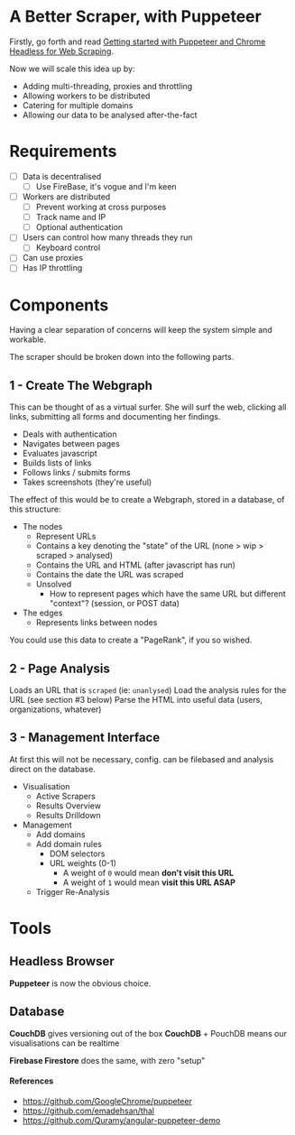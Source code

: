 # A Better Scraper, with Puppeteer 

Firstly, go forth and read [Getting started with Puppeteer and Chrome Headless for Web Scraping](https://medium.com/@e_mad_ehsan/getting-started-with-puppeteer-and-chrome-headless-for-web-scrapping-6bf5979dee3e).

Now we will scale this idea up by:

* Adding multi-threading, proxies and throttling
* Allowing workers to be distributed
* Catering for multiple domains
* Allowing our data to be analysed after-the-fact

# Requirements

* [ ] Data is decentralised
    * [ ] Use FireBase, it's vogue and I'm keen
* [ ] Workers are distributed
    * [ ] Prevent working at cross purposes
    * [ ] Track name and IP
    * [ ] Optional authentication
* [ ] Users can control how many threads they run
    * [ ] Keyboard control
* [ ] Can use proxies
* [ ] Has IP throttling

# Components

Having a clear separation of concerns will keep the system simple and workable.

The scraper should be broken down into the following parts.

## 1 - Create The Webgraph

This can be thought of as a virtual surfer. She will surf the web, clicking all links, submitting all forms and documenting her findings.

* Deals with authentication
* Navigates between pages
* Evaluates javascript
* Builds lists of links
* Follows links / submits forms
* Takes screenshots (they're useful)

The effect of this would be to create a Webgraph, stored in a database, of this structure:

* The nodes
    * Represent URLs
    * Contains a key denoting the "state" of the URL (none > wip > scraped > analysed)
    * Contains the URL and HTML (after javascript has run)
    * Contains the date the URL was scraped
    * Unsolved
         * How to represent pages which have the same URL but different "context"? (session, or POST data)
* The edges
    * Represents links between nodes

You could use this data to create a "PageRank", if you so wished.

## 2 - Page Analysis

Loads an URL that is `scraped` (ie: `unanlysed`)
Load the analysis rules for the URL (see section #3 below)
Parse the HTML into useful data (users, organizations, whatever)

## 3 - Management Interface

At first this will not be necessary, config. can be filebased and analysis direct on the database.

* Visualisation
    * Active Scrapers
    * Results Overview
    * Results Drilldown
* Management
    * Add domains
    * Add domain rules
        * DOM selectors
        * URL weights (0-1)
            * A weight of `0` would mean **don't visit this URL**
            * A weight of `1` would mean **visit this URL ASAP**
    * Trigger Re-Analysis

# Tools

## Headless Browser

**Puppeteer** is now the obvious choice.

## Database

**CouchDB** gives versioning out of the box
**CouchDB** + PouchDB means our visualisations can be realtime

**Firebase Firestore** does the same, with zero "setup"

#### References

* https://github.com/GoogleChrome/puppeteer
* https://github.com/emadehsan/thal
* https://github.com/Quramy/angular-puppeteer-demo
